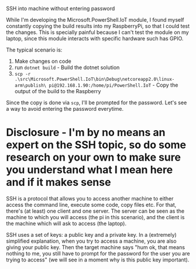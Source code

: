 SSH into machine without entering password

While I'm developing the Microsoft.PowerShell.IoT module, I found myself constantly copying the build results into my RaspberryPi, so that I could test the changes.
This is specially painful because I can't test the module on my laptop, since this module interacts with specific hardware such has GPIO.

The typical scenario is:

1. Make changes on code
1. run `dotnet build` - Build the dotnet solution
1. `scp -r .\src\Microsoft.PowerShell.IoT\bin\Debug\netcoreapp2.0\linux-arm\publish\ pi@192.168.1.90:/home/pi/PowerShell.IoT` - Copy the output of the build to the Raspberry

Since the copy is done via `scp`, I'll be prompted for the password.
Let's see a way to avoid entering the password everytime.

# Disclosure - I'm by no means an expert on the SSH topic, so do some research on your own to make sure you understand what I mean here and if it makes sense

SSH is a protocol that allows you to access another machine to either access the command line, execute some code, copy files etc.
For that, there's (at least) one client and one server.
The server can be seen as the machine to which you will access (the pi in this scenario), and the client is the machine which will ask to access (the laptop).

SSH uses a set of keys: a public key and a private key. 
In a (extremely) simplified explanation, when you try to access a machine, you are also giving your public key. Then the target machine says "hum ok, that means nothing to me, you still have to prompt for the password for the user you are trying to access" (we will see in a moment why is this public key important).


